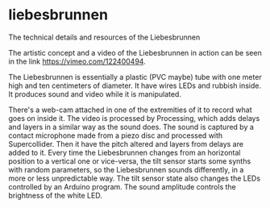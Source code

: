 # liebesbrunnen
The technical details and resources of the Liebesbrunnen

The artistic concept and a video of the Liebesbrunnen in action can be seen in the link https://vimeo.com/122400494.

The Liebesbrunnen is essentially a plastic (PVC maybe) tube with one meter high and ten centimeters of diameter. It have wires LEDs and rubbish inside. It produces sound and video while it is manipulated.

There's a web-cam attached in one of the extremities of it to record what goes on inside it. The video is processed by Processing, which adds delays and layers in a similar way as the sound does.
The sound is captured by a contact microphone made from a piezo disc and processed with Supercollider. Then it have the pitch altered and layers from delays are added to it.
Every time the Liebesbrunnen changes from an horizontal position to a vertical one or vice-versa, the tilt sensor starts some synths with random parameters, so the Liebesbrunnen sounds differently, in a more or less unpredictable way. The tilt sensor state also changes the LEDs controlled by an Arduino program. The sound amplitude controls the brightness of the white LED.
